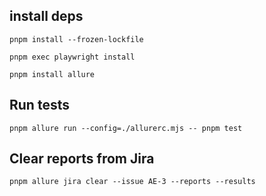 ## install deps

```shell
pnpm install --frozen-lockfile

pnpm exec playwright install

pnpm install allure
```

## Run tests


```shell
pnpm allure run --config=./allurerc.mjs -- pnpm test

```

## Clear reports from Jira

```shell
pnpm allure jira clear --issue AE-3 --reports --results
```

